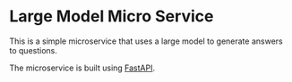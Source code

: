 # Large Model Micro Service

This is a simple microservice that uses a large model to generate answers to questions.

The microservice is built using [FastAPI](https://fastapi.tiangolo.com/zh/).
